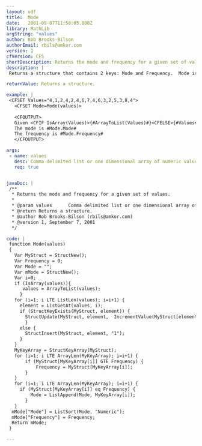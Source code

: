 ```yaml
---
layout: udf
title:  Mode
date:   2001-09-07T11:58:05.000Z
library: MathLib
argString: "values"
author: Rob Brooks-Bilson
authorEmail: rbils@amkor.com
version: 1
cfVersion: CF5
shortDescription: Returns the mode and frequency for a given set of values.
description: |
 Returns a structure that contains 2 keys: Mode and Frequency.  Mode is the value with the greatest frequency in the set.

returnValue: Returns a structure.

example: |
 <CFSET Values="4,1,2,4,2,4,6,7,4,6,3,2,5,3,8,4">
   <CFSET Mode=Mode(values)> 
 
   <CFOUTPUT>
   Given <CFIF IsArray(Values)>{#ArrayToList(Values)#}<CFELSE>{#Values#}</CFIF>
   The mode is #Mode.Mode#
   The frequency is #Mode.Frequency#
   </CFOUTPUT>

args:
 - name: values
   desc: Comma delimited list or one dimensional array of numeric values.
   req: true


javaDoc: |
 /**
  * Returns the mode and frequency for a given set of values.
  * 
  * @param values      Comma delimited list or one dimensional array of numeric values. 
  * @return Returns a structure. 
  * @author Rob Brooks-Bilson (rbils@amkor.com) 
  * @version 1, September 7, 2001 
  */

code: |
 function Mode(values)
 {
   Var MyStruct = StructNew();
   Var Frequency = 0;
   Var Mode = "";
   Var mMode = StructNew();
   Var i=0;
   if (IsArray(values)){
      values = ArrayToList(values);
     }
   for (i=1; i LTE ListLen(values); i=i+1) {  
     element = ListGetAt(values, i);
     if (StructKeyExists(MyStruct, element)) {
       StructUpdate(MyStruct, element,  IncrementValue(MyStruct[element]));        
       }
     else {
       StructInsert(MyStruct, element, "1");
     }
   }
   MyKeyArray = StructKeyArray(MyStruct);
   for (i=1; i LTE ArrayLen(MyKeyArray); i=i+1) {
       if (MyStruct[MyKeyArray[i]] GTE Frequency) {
           Frequency = MyStruct[MyKeyArray[i]];
       }
   }
   for (i=1; i LTE ArrayLen(MyKeyArray); i=i+1) {
     if (MyStruct[MyKeyArray[i]] eq Frequency) {
         Mode = ListAppend(Mode, MyKeyArray[i]);
       }
   }
  mMode["Mode"] = ListSort(Mode, "Numeric");
  mMode["Frequency"] = Frequency;
  Return mMode;
 }

---
```


